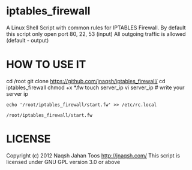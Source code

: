 iptables_firewall
=================

A Linux Shell Script with common rules for IPTABLES Firewall.
By default this script only open port 80, 22, 53 (input)
All outgoing traffic is allowed (default - output)

HOW TO USE IT
=============
  cd /root
	git clone https://github.com/jnaqsh/iptables_firewall/
	cd iptables_firewall
	chmod +x *.fw
	touch server_ip
	vi server_ip # write your server ip

	echo '/root/iptables_firewall/start.fw' >> /etc/rc.local

	/root/iptables_firewall/start.fw

LICENSE
=======
Copyright (c) 2012 Naqsh Jahan Toos <http://jnaqsh.com/>
This script is licensed under GNU GPL version 3.0 or above
